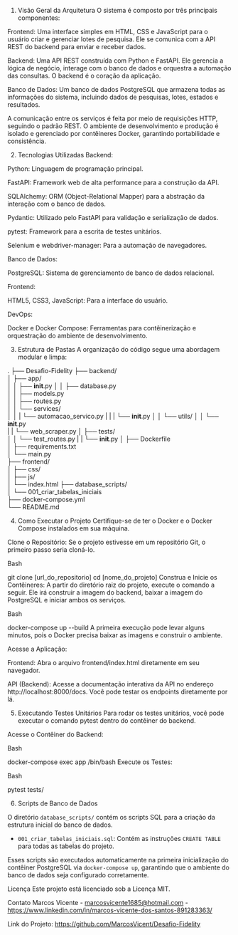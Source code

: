 1. Visão Geral da Arquitetura
O sistema é composto por três principais componentes:

Frontend: Uma interface simples em HTML, CSS e JavaScript para o usuário criar e gerenciar lotes de pesquisa. Ele se comunica com a API REST do backend para enviar e receber dados.

Backend: Uma API REST construída com Python e FastAPI. Ele gerencia a lógica de negócio, interage com o banco de dados e orquestra a automação das consultas. O backend é o coração da aplicação.

Banco de Dados: Um banco de dados PostgreSQL que armazena todas as informações do sistema, incluindo dados de pesquisas, lotes, estados e resultados.

A comunicação entre os serviços é feita por meio de requisições HTTP, seguindo o padrão REST. O ambiente de desenvolvimento e produção é isolado e gerenciado por contêineres Docker, garantindo portabilidade e consistência.

2. Tecnologias Utilizadas
Backend:

Python: Linguagem de programação principal.

FastAPI: Framework web de alta performance para a construção da API.

SQLAlchemy: ORM (Object-Relational Mapper) para a abstração da interação com o banco de dados.

Pydantic: Utilizado pelo FastAPI para validação e serialização de dados.

pytest: Framework para a escrita de testes unitários.

Selenium e webdriver-manager: Para a automação de navegadores.

Banco de Dados:

PostgreSQL: Sistema de gerenciamento de banco de dados relacional.

Frontend:

HTML5, CSS3, JavaScript: Para a interface do usuário.

DevOps:

Docker e Docker Compose: Ferramentas para contêinerização e orquestração do ambiente de desenvolvimento.

3. Estrutura de Pastas
A organização do código segue uma abordagem modular e limpa:

.
├── Desafio-Fidelity
├── backend/                  
│   ├── app/                  
│   │   ├── __init__.py
│   │   ├── database.py       
│   │   ├── models.py         
│   │   ├── routes.py         
│   │   └── services/         
│   │   |    └── automacao_servico.py
|   |   |    └── __init__.py
│   │   └── utils/
│   │       └── __init__.py  
|   |       └── web_scraper.py 
│   ├── tests/                
│   │   └── test_routes.py
|   |   └── __init__.py 
│   ├── Dockerfile            
│   ├── requirements.txt      
│   └── main.py               
├── frontend/                 
│   ├── css/                  
│   ├── js/                   
│   └── index.html
├── database_scripts/                 
│    └── 001_criar_tabelas_iniciais                          
├── docker-compose.yml        
└── README.md                 

4. Como Executar o Projeto
Certifique-se de ter o Docker e o Docker Compose instalados em sua máquina.

Clone o Repositório: Se o projeto estivesse em um repositório Git, o primeiro passo seria cloná-lo.

Bash

git clone [url_do_repositorio]
cd [nome_do_projeto]
Construa e Inicie os Contêineres: A partir do diretório raiz do projeto, execute o comando a seguir. Ele irá construir a imagem do backend, baixar a imagem do PostgreSQL e iniciar ambos os serviços.

Bash

docker-compose up --build
A primeira execução pode levar alguns minutos, pois o Docker precisa baixar as imagens e construir o ambiente.

Acesse a Aplicação:

Frontend: Abra o arquivo frontend/index.html diretamente em seu navegador.

API (Backend): Acesse a documentação interativa da API no endereço http://localhost:8000/docs. Você pode testar os endpoints diretamente por lá.

5. Executando Testes Unitários
Para rodar os testes unitários, você pode executar o comando pytest dentro do contêiner do backend.

Acesse o Contêiner do Backend:

Bash

docker-compose exec app /bin/bash
Execute os Testes:

Bash

pytest tests/

6. Scripts de Banco de Dados

O diretório `database_scripts/` contém os scripts SQL para a criação da estrutura inicial do banco de dados.

- `001_criar_tabelas_iniciais.sql`: Contém as instruções `CREATE TABLE` para todas as tabelas do projeto.

Esses scripts são executados automaticamente na primeira inicialização do contêiner PostgreSQL via `docker-compose up`, garantindo que o ambiente do banco de dados seja configurado corretamente.

Licença
Este projeto está licenciado sob a Licença MIT.

Contato
Marcos Vicente - marcosvicente1685@hotmail.com - https://www.linkedin.com/in/marcos-vicente-dos-santos-891283363/

Link do Projeto: https://github.com/MarcosVicent/Desafio-Fidelity

